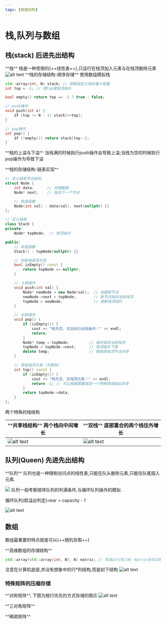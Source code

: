 ```yaml
---
tags: [数据结构]
---
```

# 栈,队列与数组

## 栈(stack) 后进先出结构
^^栈^^ 栈是一种受限的{++线性表++},只运行在栈顶加入元素与在栈顶删除元素
![alt text](栈.png)
^^栈的存储结构-顺序存储^^ 使用数组模拟栈
```cpp
std::array<int, N> stack; // 用数组定义栈的最大容量
int top = -1; // 用top做栈顶指针

bool empty() return top == -1 ? true : false;

// push操作
void push(int x) {
    if (top != N - 1) stack[++top];
}

// pop操作
int pop() {
    if (!empty()) return stack[top--];
}
```
^^栈的上溢与下溢^^ 当栈满的时候执行push操作会导致上溢;当栈为空的时候执行pop操作为导致下溢

^^栈的存储结构-链表实现^^ 
```cpp
// 定义链表节点结构
struct Node {
    int data;      // 存储数据
    Node* next;    // 指向下一个节点

    // 构造函数
    Node(int val) : data(val), next(nullptr) {}
};

// 定义栈类
class Stack {
private:
    Node* topNode;  // 栈顶指针

public:
    // 构造函数
    Stack() : topNode(nullptr) {}

    // 判断栈是否为空
    bool isEmpty() const {
        return topNode == nullptr;
    }

    // 入栈操作
    void push(int val) {
        Node* newNode = new Node(val);  // 创建新节点
        newNode->next = topNode;        // 新节点指向当前栈顶
        topNode = newNode;              // 更新栈顶指针
    }

    // 出栈操作
    void pop() {
        if (isEmpty()) {
            cout << "栈为空，无法执行出栈操作！" << endl;
            return;
        }
        Node* temp = topNode;         // 临时保存当前栈顶
        topNode = topNode->next;      // 栈顶指针下移
        delete temp;                  // 释放原栈顶节点内存
    }

    // 获取栈顶元素（不删除）
    int top() const {
        if (isEmpty()) {
            cout << "栈为空，无栈顶元素！" << endl;
            return -1; // 可以根据需要返回一个特殊值或抛出异常
        }
        return topNode->data;
    }
};
```
两个特殊的栈结构

|^^共享栈结构^^ 两个栈向中间增长 |^^双栈^^ 底部重合的两个栈往外增长|
|--------------|--------|
|![alt text](./共享栈.png)      | ![alt text](./双栈.png)  |

## 队列(Queen) 先进先出结构
^^队列^^ 队列也是一种限制访问点的线性表,只能在队头删除元素,只能往队尾插入元素. 

![](./images/队列.png)
队列一般考察顺序队列的判满条件,与循环队列操作的模拟.

循环队列(假溢出判定):rear = capacity - 1

![alt text](./images/循环队列.png)

## 数组
数组最重要的特点就是可以{++随机存取++}

^^高维数组的存储结构^^
```cpp
std::array(std::array(int, N), N) matrix; // 写成int[N][N] matrix也可以啦
```
注意在计算机底层,并没有想象中的行*列结构,而是如下结构
![alt text](./images/二维数组.png)

### 特殊矩阵的压缩存储
^^对称矩阵^^, 下图为按行优先的方式存储的图示 
![alt text](./images/对角矩阵的压缩存储.png)

^^三对角矩阵^^

^^稀疏矩阵^^